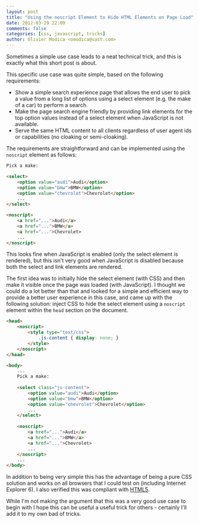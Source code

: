 ```yaml
---
layout: post
title: "Using the noscript Element to Hide HTML Elements on Page Load"
date: 2012-03-29 22:09
comments: false
categories: [css, javascript, tricks]
author: Olivier Modica <omodica@vast.com>
---
```


Sometimes a simple use case leads to a neat technical trick, and this is exactly what this short post is about.

This specific use case was quite simple, based on the following requirements:

* Show a simple search experience page that allows the end user to pick a value from a long list of options using a select element (e.g. the make of a car) to perform a search.
* Make the page search engine friendly by providing link elements for the top option values instead of a select element when JavaScript is not available.
* Serve the same HTML content to all clients regardless of user agent ids or capabilities (no cloaking or semi-cloaking). 

The requirements are straightforward and can be implemented using the `noscript` element as follows:

<!-- more -->

``` html
Pick a make:

<select>
    <option value="audi">Audi</option>
    <option value="bmw">BMW</option>
    <option value="chevrolet">Chevrolet</option>
    ...
</select>

<noscript>
    <a href="...">Audi</a>
    <a href="...">BMW</a>
    <a href="...">Chevrolet>
    ...
</noscript>
```

This looks fine when JavaScript is enabled (only the select element is rendered), but this isn't very good when JavaScript is disabled because both the select and link elements are rendered.

The first idea was to initially hide the select element (with CSS) and then make it visible once the page was loaded (with JavaScript). I thought we could do a lot better than that and looked for a simple and efficient way to provide a better user experience in this case, and came up with the following solution: inject CSS to hide the select element using a `noscript` element within the `head` section on the document.

``` html
<head>
    <noscript>
        <style type="text/css">
            .js-content { display: none; }
        </style>   
    </noscript>
</head>

<body>
    ...
    Pick a make:
    
    <select class="js-content">
        <option value="audi">Audi</option>
        <option value="bmw">BMW</option>
        <option value="chevrolet">Chevrolet</option>
        ...
    </select>
    
    <noscript>
        <a href="...">Audi</a>
        <a href="...">BMW</a>
        <a href="...">Chevrolet>
        ...
    </noscript>
    ...
</body>
```

In addition to being very simple this has the advantage of being a pure CSS solution and works on all browsers that I could test on (including Internet Explorer 6). I also verified this was compliant with [HTML5](http://www.w3.org/TR/html5/the-noscript-element.html#the-noscript-element).

While I'm not making the argument that this was a very good use case to begin with I hope this can be useful a useful trick for others - certainly I'll add it to my own bad of tricks.